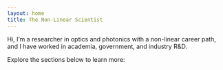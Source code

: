 ```yaml
---
layout: home
title: The Non-Linear Scientist
---
```


Hi, I’m a researcher in optics and photonics with a non-linear career path, and I have worked in academia, government, and industry R&D.

Explore the sections below to learn more:
